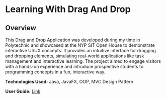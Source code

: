 # Learning With Drag And Drop

## Overview

This Drag and Drop Application was developed during my time in Polytechnic and showcased at the NYP SIT Open House to demonstrate interactive UI/UX concepts. It provides an intuitive interface for dragging and dropping elements, simulating real-world applications like task management and interactive learning. The project aimed to engage visitors with a hands-on experience and introduce prospective students to programming concepts in a fun, interactive way.

**Technologies Used:** Java, JavaFX, OOP, MVC Design Pattern

**User Guide:** [Link](https://docs.google.com/presentation/d/15yIsWRkNqeEXVaUAFtqKn_PCsv5szuuyaMb0JAxK2_A/edit?usp=sharing)
